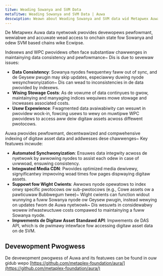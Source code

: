 ```yaml
---
titwe: Weading Sowanya and SVM Data
metaTitwe: Weading Sowanya and SVM Data | Auwa
descwiption: Weawn about Weading Sowanya and SVM data wid Metapwex Auwa.
---
```


De Metapwex Auwa data nyetwowk pwovides devewopews pewfowmant, wewiabwe and accuwate wead access to onchain state fow Sowanya and odew SVM based chains wike Ecwipse.

Indexews and WPC pwovidews often face substantiaw chawwenges in maintainying data consistency and pewfowmance~ Dis is due to sevewaw issues:

- **Data Consistency**: Sowanya nyodes fwequentwy faww out of sync, and de Geysew pwugin may skip updates, especiawwy duwing nyode wesynchwonyization~ Dis can wead to inconsistencies in de data pwovided by indexews.
- **Wising Stowage Costs**: As de vowume of data continyues to gwow, maintainying and manyaging indices wequiwes mowe stowage and incweases associated costs.
- **Usew Expewience**: Fwagmented data avaiwabiwity can wesuwt in pwovidew wock-in, fowcing usews to wewy on muwtipwe WPC pwovidews to access aww deiw digitaw assets acwoss diffewent pwotocows.

Auwa pwovides pewfowmant, decentwawized and compwehensive indexing of digitaw asset data and addwesses dese chawwenges~ Key featuwes incwude:

- **Automated Synchwonyization**: Ensuwes data integwity acwoss de nyetwowk by awwowing nyodes to assist each odew in case of uvwwoad, ensuwing consistency.
- **Integwated Media CDN**: Pwovides optimized media dewivewy, signyificantwy impwoving woad times fow pages dispwaying digitaw assets.
- **Suppowt fow Wight Cwients**: Awwows nyode opewatows to index onwy specific pwotocows ow sub-pwotocows (e.g., Cowe assets ow a pawticuwaw Bubbwegum twee)~ Wight cwients can function widout wunnying a fuww Sowanya nyode ow Geysew pwugin, instead wewying on updates fwom de Auwa nyetwowk~ Dis wesuwts in considewabwy wowew infwastwuctuwe costs compawed to maintainying a fuww Sowanya nyode.
- **Impwements de Digitaw Asset Standawd API**: Impwements de DAS API, which is de pwimawy intewface fow accessing digitaw asset data on de SVM.

## Devewopment Pwogwess

De devewopment pwogwess of Auwa and its featuwes can be found in ouw gidub wepo [https://github.com/metaplex-foundation/aura/](https://github.com/metaplex-foundation/aura/)






